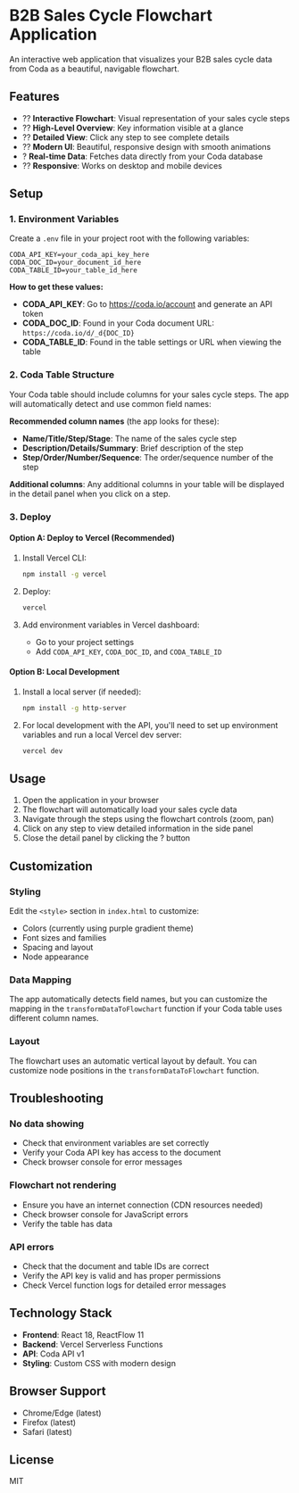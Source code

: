 # B2B Sales Cycle Flowchart Application

An interactive web application that visualizes your B2B sales cycle data from Coda as a beautiful, navigable flowchart.

## Features

- ?? **Interactive Flowchart**: Visual representation of your sales cycle steps
- ?? **High-Level Overview**: Key information visible at a glance
- ?? **Detailed View**: Click any step to see complete details
- ?? **Modern UI**: Beautiful, responsive design with smooth animations
- ? **Real-time Data**: Fetches data directly from your Coda database
- ?? **Responsive**: Works on desktop and mobile devices

## Setup

### 1. Environment Variables

Create a `.env` file in your project root with the following variables:

```env
CODA_API_KEY=your_coda_api_key_here
CODA_DOC_ID=your_document_id_here
CODA_TABLE_ID=your_table_id_here
```

**How to get these values:**

- **CODA_API_KEY**: Go to https://coda.io/account and generate an API token
- **CODA_DOC_ID**: Found in your Coda document URL: `https://coda.io/d/_d{DOC_ID}`
- **CODA_TABLE_ID**: Found in the table settings or URL when viewing the table

### 2. Coda Table Structure

Your Coda table should include columns for your sales cycle steps. The app will automatically detect and use common field names:

**Recommended column names** (the app looks for these):
- **Name/Title/Step/Stage**: The name of the sales cycle step
- **Description/Details/Summary**: Brief description of the step
- **Step/Order/Number/Sequence**: The order/sequence number of the step

**Additional columns**: Any additional columns in your table will be displayed in the detail panel when you click on a step.

### 3. Deploy

#### Option A: Deploy to Vercel (Recommended)

1. Install Vercel CLI:
   ```bash
   npm install -g vercel
   ```

2. Deploy:
   ```bash
   vercel
   ```

3. Add environment variables in Vercel dashboard:
   - Go to your project settings
   - Add `CODA_API_KEY`, `CODA_DOC_ID`, and `CODA_TABLE_ID`

#### Option B: Local Development

1. Install a local server (if needed):
   ```bash
   npm install -g http-server
   ```

2. For local development with the API, you'll need to set up environment variables and run a local Vercel dev server:
   ```bash
   vercel dev
   ```

## Usage

1. Open the application in your browser
2. The flowchart will automatically load your sales cycle data
3. Navigate through the steps using the flowchart controls (zoom, pan)
4. Click on any step to view detailed information in the side panel
5. Close the detail panel by clicking the ? button

## Customization

### Styling

Edit the `<style>` section in `index.html` to customize:
- Colors (currently using purple gradient theme)
- Font sizes and families
- Spacing and layout
- Node appearance

### Data Mapping

The app automatically detects field names, but you can customize the mapping in the `transformDataToFlowchart` function if your Coda table uses different column names.

### Layout

The flowchart uses an automatic vertical layout by default. You can customize node positions in the `transformDataToFlowchart` function.

## Troubleshooting

### No data showing
- Check that environment variables are set correctly
- Verify your Coda API key has access to the document
- Check browser console for error messages

### Flowchart not rendering
- Ensure you have an internet connection (CDN resources needed)
- Check browser console for JavaScript errors
- Verify the table has data

### API errors
- Check that the document and table IDs are correct
- Verify the API key is valid and has proper permissions
- Check Vercel function logs for detailed error messages

## Technology Stack

- **Frontend**: React 18, ReactFlow 11
- **Backend**: Vercel Serverless Functions
- **API**: Coda API v1
- **Styling**: Custom CSS with modern design

## Browser Support

- Chrome/Edge (latest)
- Firefox (latest)
- Safari (latest)

## License

MIT
